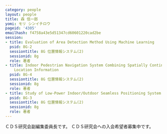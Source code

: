 ```yaml
---
category: people
layout: people
title: 森 信一郎
yomi: モリ シンイチロウ
pageid: '4305'
emailhash: f4758a43e5d51347cd60601220cad2be
session:
- title: Evaluation of Area Detection Method Using Machine Learning
  psid: 8G-2
  sessiontitle: 8G 位置情報システム(2)
  sessionid: 8g
  role: 著者
- title: Indoor Pedestrian Navigation System Combining Spatially Continuous and Discrete
    Location Information
  psid: 8G-4
  sessiontitle: 8G 位置情報システム(2)
  sessionid: 8g
  role: 著者
- title: Study of Low-Power Indoor/Outdoor Seamless Positioning System
  psid: 8G-3
  sessiontitle: 8G 位置情報システム(2)
  sessionid: 8g
  role: 著者
---
```

ＣＤＳ研究会副編集委員長です。
ＣＤＳ研究会への入会希望者募集中です。